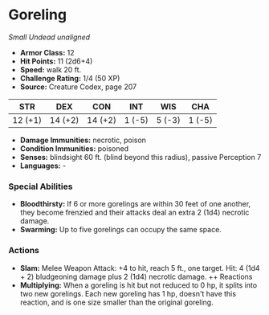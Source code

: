 # Goreling

*Small* *Undead* *unaligned*

- **Armor Class:** 12
- **Hit Points:** 11 (2d6+4)
- **Speed:** walk 20 ft.
- **Challenge Rating:** 1/4 (50 XP)
- **Source:** Creature Codex, page 207

| STR | DEX | CON | INT | WIS | CHA |
| --- | --- | --- | --- | --- | --- |
| 12 (+1) | 14 (+2) | 14 (+2) | 1 (-5) | 5 (-3) | 1 (-5) |

- **Damage Immunities:** necrotic, poison
- **Condition Immunities:** poisoned
- **Senses:** blindsight 60 ft. (blind beyond this radius), passive Perception 7
- **Languages:** -

### Special Abilities

- **Bloodthirsty:** If 6 or more gorelings are within 30 feet of one another, they become frenzied and their attacks deal an extra 2 (1d4) necrotic damage.
- **Swarming:** Up to five gorelings can occupy the same space.

### Actions

- **Slam:** Melee Weapon Attack: +4 to hit, reach 5 ft., one target. Hit: 4 (1d4 + 2) bludgeoning damage plus 2 (1d4) necrotic damage. ++ Reactions
- **Multiplying:** When a goreling is hit but not reduced to 0 hp, it splits into two new gorelings. Each new goreling has 1 hp, doesn't have this reaction, and is one size smaller than the original goreling.


